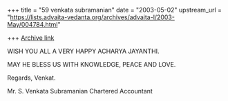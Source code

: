 +++
title = "59 venkata subramanian"
date = "2003-05-02"
upstream_url = "https://lists.advaita-vedanta.org/archives/advaita-l/2003-May/004784.html"

+++
[Archive link](https://lists.advaita-vedanta.org/archives/advaita-l/2003-May/004784.html)

WISH YOU ALL A VERY HAPPY ACHARYA JAYANTHI.

MAY HE BLESS US WITH KNOWLEDGE, PEACE AND LOVE.

Regards,
Venkat.

Mr. S. Venkata Subramanian
        Chartered Accountant

